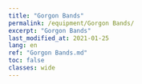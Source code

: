 ```yaml
---
title: "Gorgon Bands"
permalink: /equipment/Gorgon Bands/
excerpt: "Gorgon Bands"
last_modified_at: 2021-01-25
lang: en
ref: "Gorgon Bands.md"
toc: false
classes: wide
---
```


